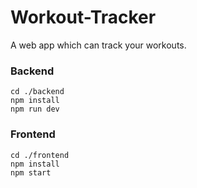 # Workout-Tracker
A web app which can track your workouts.

### Backend
```
cd ./backend
npm install
npm run dev
```

### Frontend
```
cd ./frontend
npm install
npm start
```
